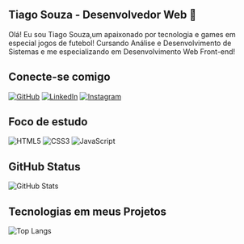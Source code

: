 ## Tiago Souza - Desenvolvedor Web 🚀
Olá! Eu sou Tiago Souza,um apaixonado por tecnologia e games em especial jogos de futebol! Cursando Análise e Desenvolvimento de Sistemas e me especializando em Desenvolvimento Web Front-end!

## Conecte-se comigo
[![GitHub](https://img.shields.io/badge/GitHub-0077B5?style=for-the-badge&logo=github&logoColor=white)](https://github.com/tiagosouza-s)
[![LinkedIn](https://img.shields.io/badge/LinkedIn-0077B5?style=for-the-badge&logo=linkedin&logoColor=white)](https://www.linkedin.com/in/tiago-souza-s/)
[![Instagram](https://img.shields.io/badge/-Instagram-0077B5?style=for-the-badge&logo=instagram&logoColor=white)](https://www.instagram.com/ti_souza7/)

## Foco de estudo
![HTML5](https://img.shields.io/badge/HTML5-0077B5?style=for-the-badge&logo=html5&logoColor=white)
![CSS3](https://img.shields.io/badge/CSS3-1572B6?style=for-the-badge&logo=css3&logoColor=white)
![JavaScript](https://img.shields.io/badge/JavaScript-0077B5?style=for-the-badge&logo=javascript&logoColor=fff)


## GitHub Status
![GitHub Stats](https://github-readme-stats.vercel.app/api?username=tiagosouza-s&theme=transparent&bg_color=0077B5&border_color=fff&show_icons=true&icon_color=fff&title_color=fff&text_color=fff)

## Tecnologias em meus Projetos
![Top Langs](https://github-readme-stats-git-masterrstaa-rickstaa.vercel.app/api/top-langs/?username=tiagosouza-s&bg_color=0077B5&border_color=fff&title_color=fff&text_color=FFF)








